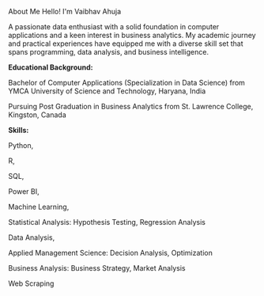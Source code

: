 About Me
Hello! I'm Vaibhav Ahuja

A passionate data enthusiast with a solid foundation in computer applications and a keen interest in business analytics. My academic journey and practical experiences have equipped me with a diverse skill set that spans programming, data analysis, and business intelligence.

**Educational Background:**

Bachelor of Computer Applications (Specialization in Data Science) from
YMCA University of Science and Technology, Haryana, India

Pursuing Post Graduation in Business Analytics from
St. Lawrence College, Kingston, Canada

**Skills:**

Python, 

R,

SQL,

Power BI,

Machine Learning,

Statistical Analysis: Hypothesis Testing, Regression Analysis

Data Analysis,

Applied Management Science: Decision Analysis, Optimization

Business Analysis: Business Strategy, Market Analysis

Web Scraping

